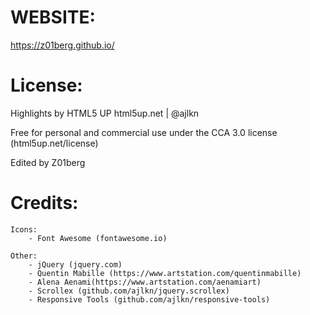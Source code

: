 # **WEBSITE**: 

 https://z01berg.github.io/

# License:

Highlights by HTML5 UP
html5up.net | @ajlkn

Free for personal and commercial use under the CCA 3.0 license (html5up.net/license)

Edited by Z01berg

# Credits:

	Icons:
		- Font Awesome (fontawesome.io)

	Other:
		- jQuery (jquery.com)
		- Quentin Mabille (https://www.artstation.com/quentinmabille)
		- Alena Aenami(https://www.artstation.com/aenamiart)
		- Scrollex (github.com/ajlkn/jquery.scrollex)
		- Responsive Tools (github.com/ajlkn/responsive-tools)
